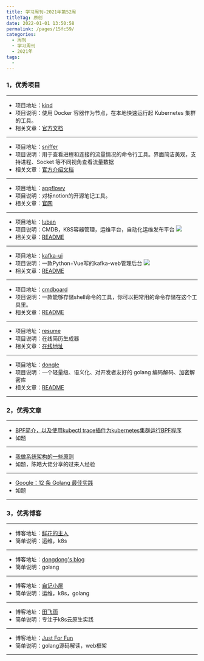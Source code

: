 ```yaml
---
title: 学习周刊-2021年第52周
titleTag: 原创
date: 2022-01-01 13:50:58
permalink: /pages/15fc59/
categories:
  - 周刊
  - 学习周刊
  - 2021年
tags:
  - 
---
```


### 1，优秀项目
  
---
- 项目地址：[kind](https://github.com/kubernetes-sigs/kind)
- 项目说明：使用 Docker 容器作为节点，在本地快速运行起 Kubernetes 集群的工具。
- 相关文章：[官方文档](https://kind.sigs.k8s.io/)
---
- 项目地址：[sniffer](https://github.com/chenjiandongx/sniffer)
- 项目说明：用于查看进程和连接的流量情况的命令行工具。界面简洁美观，支持进程、Socket 等不同视角查看流量数据
- 相关文章：[官方介绍文档](https://chenjiandongx.me/2021/11/17/sniffer-network-traffic/)
---
- 项目地址：[appflowy](https://github.com/AppFlowy-IO/appflowy)
- 项目说明：对标notion的开源笔记工具。
- 相关文章：[官网](https://www.appflowy.io/)
---
- 项目地址：[luban](https://github.com/dnsjia/luban)
- 项目说明：CMDB，K8S容器管理，运维平台，自动化运维发布平台
	![](http://t.eryajf.net/imgs/2021/12/2043ec50853239dd.jpeg)
- 相关文章：[README](https://github.com/dnsjia/luban#readme)
---
- 项目地址：[kafka-ui](https://github.com/provectus/kafka-ui)
- 项目说明：一款Python+Vue写的kafka-web管理后台
	![](http://t.eryajf.net/imgs/2021/12/017172856f3f922f.png)
- 相关文章：[README](https://github.com/provectus/kafka-ui#readme)
---
- 项目地址：[cmdboard](https://github.com/pharuq/cmdboard)
- 项目说明：一款能够存储shell命令的工具，你可以把常用的命令存储在这个工具里。
- 相关文章：[README](https://github.com/pharuq/cmdboard#readme)
---
- 项目地址：[resume](https://github.com/visiky/resume)
- 项目说明：在线简历生成器
- 相关文章：[在线地址](https://visiky.github.io/resume/)
---
- 项目地址：[dongle](https://github.com/golang-module/dongle)
- 项目说明：一个轻量级、语义化、对开发者友好的 golang 编码解码、加密解密库
- 相关文章：[README](https://github.com/golang-module/dongle/blob/main/README.cn.md)
---

### 2，优秀文章

---
- [BPF简介，以及使用kubectl trace插件为kubernetes集群运行BPF程序](https://www.kubernetes.org.cn/5323.html)
- 如题
---
- [我做系统架构的一些原则](https://coolshell.cn/articles/21672.html/comment-page-1#comments)
- 如题，陈皓大佬分享的过来人经验
---
- [Google：12 条 Golang 最佳实践](https://mp.weixin.qq.com/s/JD5C2XadveECwdcUtIqoog)
- 如题
---

### 3，优秀博客

---
- 博客地址：[鲜花的主人](https://www.youqiqi.cn/)
- 简单说明：运维，k8s
---
- 博客地址：[dongdong's blog](https://chenjiandongx.me/)
- 简单说明：golang
---
- 博客地址：[自记小屋](https://www.ziji.work/)
- 简单说明：运维，k8s，golang
---
- 博客地址：[田飞雨](https://blog.tianfeiyu.com/)
- 简单说明：专注于k8s云原生实践
---
- 博客地址：[Just For Fun](https://www.charmcode.cn/)
- 简单说明：golang源码解读，web框架
---
